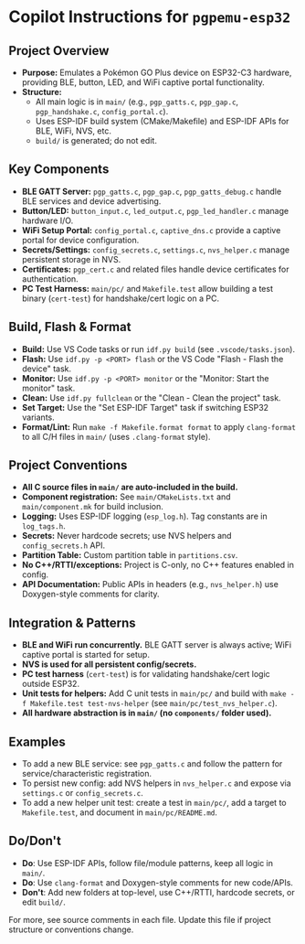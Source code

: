 # Copilot Instructions for `pgpemu-esp32`

## Project Overview
- **Purpose:** Emulates a Pokémon GO Plus device on ESP32-C3 hardware, providing BLE, button, LED, and WiFi captive portal functionality.
- **Structure:**
  - All main logic is in `main/` (e.g., `pgp_gatts.c`, `pgp_gap.c`, `pgp_handshake.c`, `config_portal.c`).
  - Uses ESP-IDF build system (CMake/Makefile) and ESP-IDF APIs for BLE, WiFi, NVS, etc.
  - `build/` is generated; do not edit.

## Key Components
- **BLE GATT Server:** `pgp_gatts.c`, `pgp_gap.c`, `pgp_gatts_debug.c` handle BLE services and device advertising.
- **Button/LED:** `button_input.c`, `led_output.c`, `pgp_led_handler.c` manage hardware I/O.
- **WiFi Setup Portal:** `config_portal.c`, `captive_dns.c` provide a captive portal for device configuration.
- **Secrets/Settings:** `config_secrets.c`, `settings.c`, `nvs_helper.c` manage persistent storage in NVS.
- **Certificates:** `pgp_cert.c` and related files handle device certificates for authentication.
- **PC Test Harness:** `main/pc/` and `Makefile.test` allow building a test binary (`cert-test`) for handshake/cert logic on a PC.


## Build, Flash & Format
- **Build:** Use VS Code tasks or run `idf.py build` (see `.vscode/tasks.json`).
- **Flash:** Use `idf.py -p <PORT> flash` or the VS Code "Flash - Flash the device" task.
- **Monitor:** Use `idf.py -p <PORT> monitor` or the "Monitor: Start the monitor" task.
- **Clean:** Use `idf.py fullclean` or the "Clean - Clean the project" task.
- **Set Target:** Use the "Set ESP-IDF Target" task if switching ESP32 variants.
- **Format/Lint:** Run `make -f Makefile.format format` to apply `clang-format` to all C/H files in `main/` (uses `.clang-format` style).

## Project Conventions
- **All C source files in `main/` are auto-included in the build.**
- **Component registration:** See `main/CMakeLists.txt` and `main/component.mk` for build inclusion.
- **Logging:** Uses ESP-IDF logging (`esp_log.h`). Tag constants are in `log_tags.h`.
- **Secrets:** Never hardcode secrets; use NVS helpers and `config_secrets.h` API.
- **Partition Table:** Custom partition table in `partitions.csv`.
- **No C++/RTTI/exceptions:** Project is C-only, no C++ features enabled in config.
- **API Documentation:** Public APIs in headers (e.g., `nvs_helper.h`) use Doxygen-style comments for clarity.

## Integration & Patterns
- **BLE and WiFi run concurrently.** BLE GATT server is always active; WiFi captive portal is started for setup.
- **NVS is used for all persistent config/secrets.**
- **PC test harness** (`cert-test`) is for validating handshake/cert logic outside ESP32.
- **Unit tests for helpers:** Add C unit tests in `main/pc/` and build with `make -f Makefile.test test-nvs-helper` (see `main/pc/test_nvs_helper.c`).
- **All hardware abstraction is in `main/` (no `components/` folder used).**

## Examples
- To add a new BLE service: see `pgp_gatts.c` and follow the pattern for service/characteristic registration.
- To persist new config: add NVS helpers in `nvs_helper.c` and expose via `settings.c` or `config_secrets.c`.
- To add a new helper unit test: create a test in `main/pc/`, add a target to `Makefile.test`, and document in `main/pc/README.md`.

## Do/Don't
- **Do**: Use ESP-IDF APIs, follow file/module patterns, keep all logic in `main/`.
- **Do**: Use `clang-format` and Doxygen-style comments for new code/APIs.
- **Don't**: Add new folders at top-level, use C++/RTTI, hardcode secrets, or edit `build/`.

For more, see source comments in each file. Update this file if project structure or conventions change.
